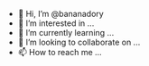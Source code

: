 - 👋 Hi, I’m @bananadory
- 👀 I’m interested in ...
- 🌱 I’m currently learning ...
- 💞️ I’m looking to collaborate on ...
- 📫 How to reach me ...

<!---
bananadory/bananadory is a ✨ special ✨ repository because its `README.md` (this file) appears on your GitHub profile.
You can click the Preview link to take a look at your changes.
--->
